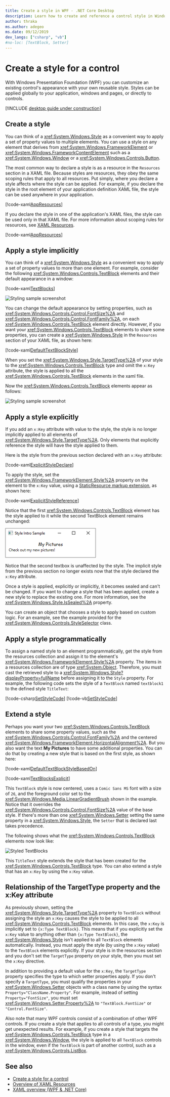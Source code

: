 ```yaml
---
title: Create a style in WPF - .NET Core Desktop
description: Learn how to create and reference a control style in Windows Presentation Foundation and .NET Core.
author: thraka
ms.author: adegeo
ms.date: 09/12/2019
dev_langs: ["csharp", "vb"]
#no-loc: [TextBlock, Setter]
---
```


# Create a style for a control

With Windows Presentation Foundation (WPF) you can customize an existing control's appearance with your own reusable style. Styles can be applied globally to your application, windows and pages, or directly to controls.

[!INCLUDE [desktop guide under construction](../../../includes/desktop-guide-preview-note.md)]

## Create a style

You can think of a <xref:System.Windows.Style> as a convenient way to apply a set of property values to multiple elements. You can use a style on any element that derives from <xref:System.Windows.FrameworkElement> or <xref:System.Windows.FrameworkContentElement> such as a <xref:System.Windows.Window> or a <xref:System.Windows.Controls.Button>.

The most common way to declare a style is as a resource in the `Resources` section in a XAML file. Because styles are resources, they obey the same scoping rules that apply to all resources. Put simply, where you declare a style affects where the style can be applied. For example, if you declare the style in the root element of your application definition XAML file, the style can be used anywhere in your application.

[!code-xaml[AppResources](~/samples/snippets/desktop-guide/wpf/styles-and-templates-intro/csharp/App.xaml#AppResources)]

If you declare the style in one of the application's XAML files, the style can be used only in that XAML file. For more information about scoping rules for resources, see [XAML Resources](../../framework/wpf/advanced/xaml-resources.md).

[!code-xaml[AppResources](~/samples/snippets/desktop-guide/wpf/styles-and-templates-intro/csharp/WindowSingleResource.xaml#WindowResources)]

## Apply a style implicitly

You can think of a <xref:System.Windows.Style> as a convenient way to apply a set of property values to more than one element. For example, consider the following <xref:System.Windows.Controls.TextBlock> elements and their default appearance in a window:

[!code-xaml[TextBlocks](~/samples/snippets/desktop-guide/wpf/styles-and-templates-intro/csharp/Window1.xaml#SnippetTextBlocks)]

![Styling sample screenshot](./media/styles-and-templates-overview/stylingintro-textblocksbefore.png "StylingIntro_TextBlocksBefore")

You can change the default appearance by setting properties, such as <xref:System.Windows.Controls.Control.FontSize%2A> and <xref:System.Windows.Controls.Control.FontFamily%2A>, on each <xref:System.Windows.Controls.TextBlock> element directly. However, if you want your <xref:System.Windows.Controls.TextBlock> elements to share some properties, you can create a <xref:System.Windows.Style> in the `Resources` section of your XAML file, as shown here:

[!code-xaml[DefaultTextBlockStyle](~/samples/snippets/desktop-guide/wpf/styles-and-templates-intro/csharp/Window1.xaml#SnippetDefaultTextBlockStyle)]

When you set the <xref:System.Windows.Style.TargetType%2A> of your style to the <xref:System.Windows.Controls.TextBlock> type and omit the `x:Key` attribute, the style is applied to all the <xref:System.Windows.Controls.TextBlock> elements in the xaml file.

Now the <xref:System.Windows.Controls.TextBlock> elements appear as follows:

![Styling sample screenshot](./media/styles-and-templates-overview/stylingintro-textblocksbasestyle.png "StylingIntro_TextBlocksBaseStyle")

## Apply a style explicitly

If you add an `x:Key` attribute with value to the style, the style is no longer implicitly applied to all elements of <xref:System.Windows.Style.TargetType%2A>. Only elements that explicitly reference the style will have the style applied to them.

Here is the style from the previous section declared with an `x:Key` attribute:

[!code-xaml[ExplicitStyleDeclare](~/samples/snippets/desktop-guide/wpf/styles-and-templates-intro/csharp/WindowExplicitStyle.xaml#ExplicitStyleDeclare)]

To apply the style, set the <xref:System.Windows.FrameworkElement.Style%2A> property on the element to the `x:Key` value, using a [StaticResource markup extension](../../framework/wpf/advanced/staticresource-markup-extension.md), as shown here:

[!code-xaml[ExplicitStyleReference](~/samples/snippets/desktop-guide/wpf/styles-and-templates-intro/csharp/WindowExplicitStyle.xaml#ExplicitStyleReference)]

Notice that the first <xref:System.Windows.Controls.TextBlock> element has the style applied to it while the second TextBlock element remains unchanged:

![Styling sample screenshot](./media/styles-and-templates-overview/create-a-style-explicit-textblock.png "create-a-style-explicit-textblock")

Notice that the second textbox is unaffected by the style. The implicit style from the previous section no longer exists now that the style declared the `x:Key` attribute.

Once a style is applied, explicitly or implicitly, it becomes sealed and can't be changed. If you want to change a style that has been applied, create a new style to replace the existing one. For more information, see the <xref:System.Windows.Style.IsSealed%2A> property.

You can create an object that chooses a style to apply based on custom logic. For an example, see the example provided for the <xref:System.Windows.Controls.StyleSelector> class.

## Apply a style programmatically

To assign a named style to an element programmatically, get the style from the resources collection and assign it to the element's <xref:System.Windows.FrameworkElement.Style%2A> property. The items in a resources collection are of type <xref:System.Object>. Therefore, you must cast the retrieved style to a <xref:System.Windows.Style?displayProperty=fullName> before assigning it to the `Style` property. For example, the following code sets the style of a `TextBlock` named `textblock1` to the defined style `TitleText`:

[!code-csharp[SetStyleCode](~/samples/snippets/desktop-guide/wpf/styles-and-templates-intro/csharp/Window2.xaml.cs#SnippetSetStyleCode)]
[!code-vb[SetStyleCode](~/samples/snippets/desktop-guide/wpf/styles-and-templates-intro/vb/MainWindow.xaml.vb#SnippetSetStyleCode)]

## Extend a style

Perhaps you want your two <xref:System.Windows.Controls.TextBlock> elements to share some property values, such as the <xref:System.Windows.Controls.Control.FontFamily%2A> and the centered <xref:System.Windows.FrameworkElement.HorizontalAlignment%2A>. But you also want the text **My Pictures** to have some additional properties. You can do that by creating a new style that is based on the first style, as shown here:

[!code-xaml[DefaultTextBlockStyleBasedOn](~/samples/snippets/desktop-guide/wpf/styles-and-templates-intro/csharp/Window2.xaml#SnippetDefaultTextBlockStyleBasedOn)]

[!code-xaml[TextBlocksExplicit](~/samples/snippets/desktop-guide/wpf/styles-and-templates-intro/csharp/Window2.xaml#SnippetTextBlocksExplicit)]

This `TextBlock` style is now centered, uses a `Comic Sans MS` font with a size of `26`, and the foreground color set to the <xref:System.Windows.Media.LinearGradientBrush> shown in the example. Notice that it overrides the <xref:System.Windows.Controls.Control.FontSize%2A> value of the base style. If there's more than one <xref:System.Windows.Setter> setting the same property in a <xref:System.Windows.Style>, the `Setter` that is declared last takes precedence.

The following shows what the <xref:System.Windows.Controls.TextBlock> elements now look like:

![Styled TextBlocks](./media/styles-and-templates-overview/stylingintro-textblocks.png "StylingIntro_TextBlocks")

This `TitleText` style extends the style that has been created for the <xref:System.Windows.Controls.TextBlock> type. You can also extend a style that has an `x:Key` by using the `x:Key` value.

## Relationship of the TargetType property and the x:Key attribute

As previously shown, setting the <xref:System.Windows.Style.TargetType%2A> property to `TextBlock` without assigning the style an `x:Key` causes the style to be applied to all <xref:System.Windows.Controls.TextBlock> elements. In this case, the `x:Key` is implicitly set to `{x:Type TextBlock}`. This means that if you explicitly set the `x:Key` value to anything other than `{x:Type TextBlock}`, the <xref:System.Windows.Style> isn't applied to all `TextBlock` elements automatically. Instead, you must apply the style (by using the `x:Key` value) to the `TextBlock` elements explicitly. If your style is in the resources section and you don't set the `TargetType` property on your style, then you must set the `x:Key` directive.

In addition to providing a default value for the `x:Key`, the `TargetType` property specifies the type to which setter properties apply. If you don't specify a `TargetType`, you must qualify the properties in your <xref:System.Windows.Setter> objects with a class name by using the syntax `Property="ClassName.Property"`. For example, instead of setting `Property="FontSize"`, you must set <xref:System.Windows.Setter.Property%2A> to `"TextBlock.FontSize"` or `"Control.FontSize"`.

Also note that many WPF controls consist of a combination of other WPF controls. If you create a style that applies to all controls of a type, you might get unexpected results. For example, if you create a style that targets the <xref:System.Windows.Controls.TextBlock> type in a <xref:System.Windows.Window>, the style is applied to all `TextBlock` controls in the window, even if the `TextBlock` is part of another control, such as a <xref:System.Windows.Controls.ListBox>.

## See also

- [Create a style for a control](styles-templates-create-apply-template.md)
- [Overview of XAML Resources](xaml-resources-define.md)
- [XAML overview (WPF & .NET Core)](xaml.md)
